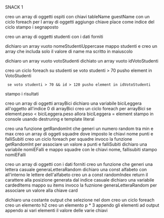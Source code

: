 SNACK 1
<!-- Dwayne Johnson ci ha chiesto di creare i segnaposto per il tavolo degli invitati alla sua mega festa vip.
Ci ha lasciato il nome del tavolo ("Tavolo Vip") e la lista degli invitati in ordine di posto:
[ 'Brad Pitt', 'Johnny Depp', 'Lady Gaga', 'Cristiano Ronaldo', 'Georgina Rodriguez', 'Chiara Ferragni',  'George Clooney', 'Amal Clooney', 'Fedez', 'Amadeus', 'Fiorello']
Ma  la tipografia per stampare il tutto vuole che le mandiamo una lista di ospiti in un formato specifico, per cui dobbiamo fare in modo che ogni ospite sia un oggetto letterale javascript che ha come proprietà:
nome del tavolo (tableName),
nome dell'ospite (guestName),
posto occupato (place),
Generiamo e stampiamo in console la lista per i segnaposto. -->

creo un array di oggetti ospiti con chiavi tableName guestName
con un ciclo foreach per l array di oggetti 
    aggiungo chiave place come indice del ciclo 
stampo i segnaposto

<!-- SNACK 2
Abbiamo un elenco degli studenti di una facoltà, identificati da id, Nome e somma totale dei loro voti di esame...
1. Per preparare l'aula di un nuovo corso, dobbiamo stampare le targhe col nome degli studenti: creare una lista contenente il loro nome tutto in maiuscolo, ad esempio (Marco della Rovere => MARCO DELLA ROVERE);
2. Dobbiamo creare una lista di tutti gli studenti che hanno un totale di voti superiore a 70
3. Dobbiamo creare una lista di tutti gli studenti che hanno un totale di voti superiore a 70 e id superiore a 120
Buon pomeriggio e buon lavoro !!! :faccia_nerd:
Questo è l'elenco degli studenti:
Id  Name                Grades
213 Giuseppina della Rovere 78
110 Paola Cortellessa       96
250 Andrea Mantegna         48
145 Gaia Borromini          74
196 Luigi Grimaldello       68
102 Piero della Francesca   50
120 Francesca da Polenta    84 -->

creo un array di oggetti studenti con i dati forniti

dichiaro un array vuoto nomeStudentiUppercase mappo studenti e creo un array che includa solo il valore di name ma scritto in maiuscolo

dichiaro un array vuoto votoStudenti
dichiato un array vuoto idVotoStudenti

creo un ciclo foreach su studenti 
     se voto studenti > 70 pusho element in VotoStudenti

     se voto studenti > 70 && id > 120 pusho element in idVotoStudenti

stampo i risultati

<!-- SNACK 3
Creare un array di oggetti:
Ogni oggetto descriverà una bici da corsa con le seguenti proprietà: nome e peso.
Stampare in console la bici con peso minore utilizzando destructuring e template literal -->

creo un array di oggetti arrayBici 
dichiaro una variabile biciLeggera all'oggetto all'indice 0 di arrayBici
creo un ciclo foreach per arrayBici
     se element.peso < biciLeggera.peso allora biciLeggera = element
stampo in console usando destruring e template literal

<!-- SNACK 4
Creare un array di oggetti di squadre di calcio. Ogni squadra avrà diverse proprietà: nome, punti fatti, falli subiti.
Nome sarà l’unica proprietà da compilare, le altre saranno tutte settate a 0.
Generare numeri random al posto degli 0 nelle proprietà: punti fatti e falli subiti.
Infine usando la destrutturazione creiamo un nuovo array i cui elementi contengono solo nomi e falli subiti e stampiamo tutto in console. -->

creo una funzione getRandomInt che generi un numero random tra min e max
creo un array di oggeti squadre dove imposto le chiavi nome punti e falliSubiti
creo un ciclo foreach per squadre
     invoco la funzione getRandomInt per associare un valore a punti e falliSubiti
dichiaro una variabile nomiEFalli e mappo squadre con le chiavi nome, fallisubiti
stampo nomiEFalli

<!-- BONUS 1: SNACK 5
Abbiamo questa lista di articoli di moda:
name        type      color
Poppy       tshirt    red
Jumping     occhiali  blue
CrissCross  scarpe    black
Jenny       borsa     pink
Questi articoli sono inseriti in un array di oggetti.
Dobbiamo attaccare a ognuno un cartellino position con una lettera dell'alfabeto generata casualmente e inserire gli oggetti così modificati in un nuovo array di oggetti. -->

creo un array di oggetti con i dati forniti 
creo un funzione che generi una lettera casuale generaLetteraRandom
    dichiaro una const alfabeto con all'interno le lettere dell'alfabeto
    creo un a const randomIndex
    return il carattere alla posizione generata dal indice casuale
dichiaro una variabile cardedItems mappo su items
    invoco la fuznione generaLetteraRandom per associare un valore alla chiave card

<!-- BONUS 2
Stampare in pagina oltre che in console! -->

dichiaro una costante output che selezione nel dom
creo un ciclo foreach 
     creo un elemento h2
     creo un elemento p * 3
     appendo gli elementi ad output 
     appendo ai vari elementi il valore delle varie chiavi
